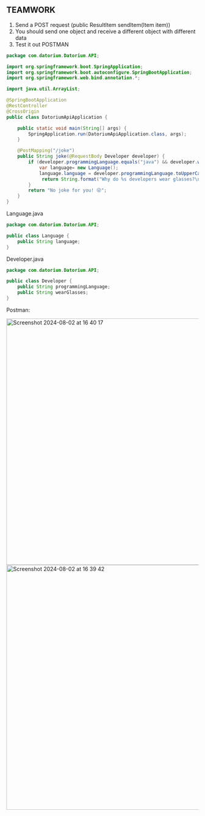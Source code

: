 ## TEAMWORK
1. Send a POST request (public ResultItem sendItem(Item item))
2. You should send one object and receive a different object with different data
3. Test it out POSTMAN
   

```java
package com.datorium.Datorium.API;

import org.springframework.boot.SpringApplication;
import org.springframework.boot.autoconfigure.SpringBootApplication;
import org.springframework.web.bind.annotation.*;

import java.util.ArrayList;

@SpringBootApplication
@RestController
@CrossOrigin
public class DatoriumApiApplication {

	public static void main(String[] args) {
		SpringApplication.run(DatoriumApiApplication.class, args);
	}

	@PostMapping("/joke")
	public String joke(@RequestBody Developer developer) {
		if (developer.programmingLanguage.equals("java") && developer.wearGlasses.equals("yes")) {
			var language= new Language();
			language.language = developer.programmingLanguage.toUpperCase();
           	 return String.format("Why do %s developers wear glasses?\nBecause they can't C#. 😉", language.language );
		}
		return "No joke for you! 😜";
	}
}
```

Language.java
```java
package com.datorium.Datorium.API;

public class Language {
    public String language;
}
```

Developer.java
```java
package com.datorium.Datorium.API;

public class Developer {
    public String programmingLanguage;
    public String wearGlasses;
}
```

Postman:

<img width="644" alt="Screenshot 2024-08-02 at 16 40 17" src="https://github.com/user-attachments/assets/7fa5a392-897f-44ec-9db9-cb329723394e">

<img width="640" alt="Screenshot 2024-08-02 at 16 39 42" src="https://github.com/user-attachments/assets/11f43ec0-60d0-4acf-bd58-100d8f5d8048">


